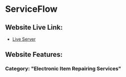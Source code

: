 # ServiceFlow

## Website Live Link:

-   [Live Server](https://maab-fw-assignment-11.vercel.app/)

## Website Features:

<!-- -   Eye catchy Login and Registration page -->
<!-- -   There are two themes: Light and Dark -->
<!-- -   My list page with functional table -->
<!-- -   Most Secure User Authentication with firebase, github and google -->
<!-- -   Easy to Navigate different routes -->

### Category: "Electronic Item Repairing Services"
